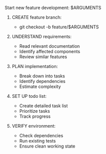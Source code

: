 Start new feature development: $ARGUMENTS

1. CREATE feature branch:
   - git checkout -b feature/$ARGUMENTS
   
2. UNDERSTAND requirements:
   - Read relevant documentation
   - Identify affected components
   - Review similar features
   
3. PLAN implementation:
   - Break down into tasks
   - Identify dependencies
   - Estimate complexity
   
4. SET UP todo list:
   - Create detailed task list
   - Prioritize tasks
   - Track progress

5. VERIFY environment:
   - Check dependencies
   - Run existing tests
   - Ensure clean working state